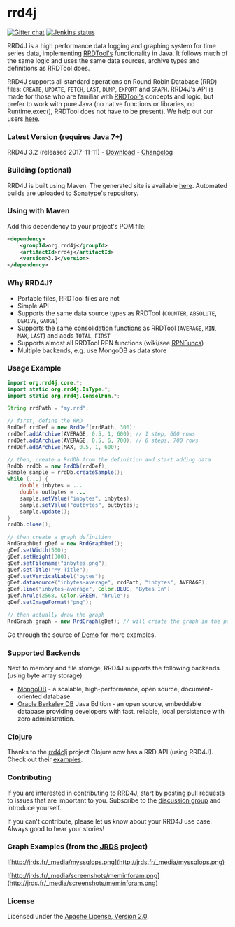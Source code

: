 rrd4j
=====

[![Gitter chat](https://badges.gitter.im/rrd4j/Lobby.png)](https://gitter.im/rrd4j/Lobby)
[![Jenkins status](http://jrds.fr/jenkins/job/rrd4j/badge/icon?file=.png)](http://jrds.fr/jenkins/job/rrd4j/)

RRD4J is a high performance data logging and graphing system for time series data, implementing [RRDTool's](http://oss.oetiker.ch/rrdtool/)
functionality in Java. It follows much of the same logic and uses the same data sources, archive types and definitions as RRDTool does.

RRD4J supports all standard operations on Round Robin Database (RRD) files: `CREATE`, `UPDATE`, `FETCH`, `LAST`, `DUMP`, `EXPORT` and `GRAPH`.
RRD4J's API is made for those who are familiar with [RRDTool's](http://oss.oetiker.ch/rrdtool/) concepts and logic, but prefer to
work with pure Java (no native functions or libraries, no Runtime.exec(), RRDTool does not have to be present). We help out our
users [here](https://groups.google.com/forum/#!forum/rrd4j-discuss).

### Latest Version (requires Java 7+)

RRD4J 3.2 (released 2017-11-11) - [Download](https://github.com/rrd4j/rrd4j/releases) - [Changelog](https://raw.githubusercontent.com/rrd4j/rrd4j/master/changelog.txt)

### Building (optional)

RRD4J is built using Maven. The generated site is available [here](http://rrd4j.org/site). Automated builds are uploaded
to [Sonatype's repository](https://oss.sonatype.org/content/repositories/snapshots/org/rrd4j/rrd4j).

### Using with Maven

Add this dependency to your project's POM file:

```xml
<dependency>
	<groupId>org.rrd4j</groupId>
	<artifactId>rrd4j</artifactId>
	<version>3.1</version>
</dependency>
```

### Why RRD4J?

  * Portable files, RRDTool files are not
  * Simple API
  * Supports the same data source types as RRDTool (`COUNTER`, `ABSOLUTE`, `DERIVE`, `GAUGE`)
  * Supports the same consolidation functions as RRDTool (`AVERAGE`, `MIN`, `MAX`, `LAST`) and adds `TOTAL`, `FIRST`
  * Supports almost all RRDTool RPN functions (wiki/see [RPNFuncs](RPNFuncs))
  * Multiple backends, e.g. use MongoDB as data store

### Usage Example

```java
import org.rrd4j.core.*;
import static org.rrd4j.DsType.*;
import static org.rrd4j.ConsolFun.*;

String rrdPath = "my.rrd";

// first, define the RRD
RrdDef rrdDef = new RrdDef(rrdPath, 300);
rrdDef.addArchive(AVERAGE, 0.5, 1, 600); // 1 step, 600 rows
rrdDef.addArchive(AVERAGE, 0.5, 6, 700); // 6 steps, 700 rows
rrdDef.addArchive(MAX, 0.5, 1, 600);

// then, create a RrdDb from the definition and start adding data
RrdDb rrdDb = new RrdDb(rrdDef);
Sample sample = rrdDb.createSample();
while (...) {
    double inbytes = ...
    double outbytes = ...
    sample.setValue("inbytes", inbytes);
    sample.setValue("outbytes", outbytes);
    sample.update();
}
rrdDb.close();

// then create a graph definition
RrdGraphDef gDef = new RrdGraphDef();
gDef.setWidth(500);
gDef.setHeight(300);
gDef.setFilename("inbytes.png");
gDef.setTitle("My Title");
gDef.setVerticalLabel("bytes");
gDef.datasource("inbytes-average", rrdPath, "inbytes", AVERAGE);
gDef.line("inbytes-average", Color.BLUE, "Bytes In")
gDef.hrule(2568, Color.GREEN, "hrule");
gDef.setImageFormat("png");

// then actually draw the graph
RrdGraph graph = new RrdGraph(gDef); // will create the graph in the path specified
```

Go through the source of [Demo](https://github.com/rrd4j/rrd4j/blob/master/src/main/java/org/rrd4j/demo/Demo.java) for more examples.

### Supported Backends

Next to memory and file storage, RRD4J supports the following backends (using byte array storage):

  * [MongoDB](http://www.mongodb.org/) - a scalable, high-performance, open source, document-oriented database.
  * [Oracle Berkeley DB](http://www.oracle.com/technetwork/database/berkeleydb/overview/index-093405.html) Java Edition - an open source, embeddable database providing developers with fast, reliable, local persistence with zero administration.

### Clojure

Thanks to the [rrd4clj](https://github.com/maoe/rrd4clj) project Clojure now has a RRD API (using RRD4J). Check out their [examples](https://github.com/maoe/rrd4clj/blob/master/src/clj/rrd4clj/examples.clj).

### Contributing

If you are interested in contributing to RRD4J, start by posting pull requests to issues that are important to you. Subscribe to the [discussion
group](https://groups.google.com/forum/#!forum/rrd4j-discuss) and introduce yourself.

If you can't contribute, please let us know about your RRD4J use case. Always good to hear your stories!

### Graph Examples (from the [JRDS](http://jrds.fr/) project)

![http://jrds.fr/_media/myssqlops.png](http://jrds.fr/_media/myssqlops.png)

![http://jrds.fr/_media/screenshots/meminforam.png](http://jrds.fr/_media/screenshots/meminforam.png)

### License

Licensed under the [Apache License, Version 2.0](http://www.apache.org/licenses/LICENSE-2.0).
